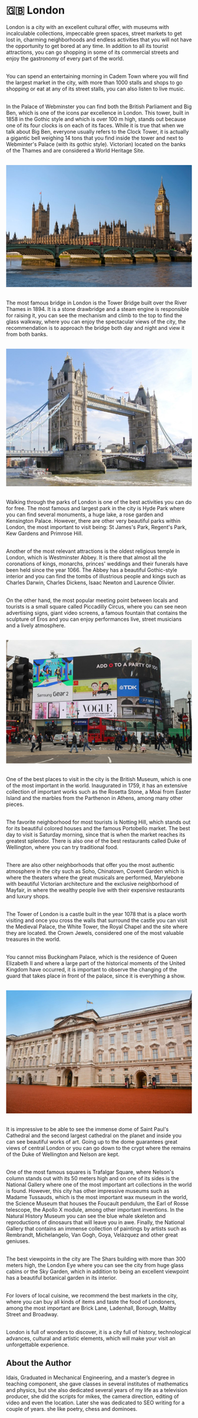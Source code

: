 # 🇬🇧 London

London is a city with an excellent cultural offer, with museums with
incalculable collections, impeccable green spaces, street markets to get
lost in, charming neighborhoods and endless activities that you will not
have the opportunity to get bored at any time. In addition to all its
tourist attractions, you can go shopping in some of its commercial
streets and enjoy the gastronomy of every part of the world.

<br>You can spend an entertaining morning in Cadem Town where you will find
the largest market in the city, with more than 1000 stalls and shops to
go shopping or eat at any of its street stalls, you can also listen to
live music.

<br>In the Palace of Webminster you can find both the British Parliament and
Big Ben, which is one of the icons par excellence in London. This tower,
built in 1858 in the Gothic style and which is over 100 m high, stands
out because one of its four clocks is on each of its faces. While it is
true that when we talk about Big Ben, everyone usually refers to the
Clock Tower, it is actually a gigantic bell weighing 14 tons that you
find inside the tower and next to Webminter\'s Palace (with its gothic
style). Victorian) located on the banks of the Thames and are considered
a World Heritage Site.

<br>![Palace of Webminster](_static/images/london/image1.jpg)

<br>The most famous bridge in London is the Tower Bridge built over the
River Thames in 1894. It is a stone drawbridge and a steam engine is
responsible for raising it, you can see the mechanism and climb to the
top to find the glass walkway, where you can enjoy the spectacular views
of the city, the recommendation is to approach the bridge both day and
night and view it from both banks.

<br>![Tower Bridge](_static/images/london/image2.jpg)

<br>Walking through the parks of London is one of the best activities you
can do for free. The most famous and largest park in the city is Hyde
Park where you can find several monuments, a huge lake, a rose garden
and Kensington Palace. However, there are other very beautiful parks
within London, the most important to visit being: St James\'s Park,
Regent\'s Park, Kew Gardens and Primrose Hill.

<br>Another of the most relevant attractions is the oldest religious temple
in London, which is Westminster Abbey. It is there that almost all the
coronations of kings, monarchs, princes\' weddings and their funerals
have been held since the year 1066. The Abbey has a beautiful
Gothic-style interior and you can find the tombs of illustrious people
and kings such as Charles Darwin, Charles Dickens, Isaac Newton and
Laurence Olivier.

<br>On the other hand, the most popular meeting point between locals and
tourists is a small square called Piccadilly Circus, where you can see
neon advertising signs, giant video screens, a famous fountain that
contains the sculpture of Eros and you can enjoy performances live,
street musicians and a lively atmosphere.

<br>![Piccadilly Circus](_static/images/london/image3.jpg)

<br>One of the best places to visit in the city is the British Museum, which
is one of the most important in the world. Inaugurated in 1759, it has
an extensive collection of important works such as the Rosetta Stone, a
Moai from Easter Island and the marbles from the Parthenon in Athens,
among many other pieces.

<br>The favorite neighborhood for most tourists is Notting Hill, which
stands out for its beautiful colored houses and the famous Portobello
market. The best day to visit is Saturday morning, since that is when
the market reaches its greatest splendor. There is also one of the best
restaurants called Duke of Wellington, where you can try traditional
food.

<br>There are also other neighborhoods that offer you the most authentic
atmosphere in the city such as Soho, Chinatown, Covent Garden which is
where the theaters where the great musicals are performed, Marylebone
with beautiful Victorian architecture and the exclusive neighborhood of
Mayfair, in where the wealthy people live with their expensive
restaurants and luxury shops.

<br>The Tower of London is a castle built in the year 1078 that is a place
worth visiting and once you cross the walls that surround the castle you
can visit the Medieval Palace, the White Tower, the Royal Chapel and the
site where they are located. the Crown Jewels, considered one of the
most valuable treasures in the world.

<br>You cannot miss Buckingham Palace, which is the residence of Queen
Elizabeth II and where a large part of the historical moments of the
United Kingdom have occurred, it is important to observe the changing of
the guard that takes place in front of the palace, since it is
everything a show.

<br>![Buckingham Palace](_static/images/london/image4.jpg)

<br>It is impressive to be able to see the immense dome of Saint Paul\'s
Cathedral and the second largest cathedral on the planet and inside you
can see beautiful works of art. Going up to the dome guarantees great
views of central London or you can go down to the crypt where the
remains of the Duke of Wellington and Nelson are kept.

<br>One of the most famous squares is Trafalgar Square, where Nelson\'s
column stands out with its 50 meters high and on one of its sides is the
National Gallery where one of the most important art collections in the
world is found. However, this city has other impressive museums such as
Madame Tussauds, which is the most important wax museum in the world,
the Science Museum that houses the Foucault pendulum, the Earl of Rosse
telescope, the Apollo X module, among other important inventions. In the
Natural History Museum you can see the blue whale skeleton and
reproductions of dinosaurs that will leave you in awe. Finally, the
National Gallery that contains an immense collection of paintings by
artists such as Rembrandt, Michelangelo, Van Gogh, Goya, Velázquez and
other great geniuses.

<br>The best viewpoints in the city are The Shars building with more than
300 meters high, the London Eye where you can see the city from huge
glass cabins or the Sky Garden, which in addition to being an excellent
viewpoint has a beautiful botanical garden in its interior.

<br>For lovers of local cuisine, we recommend the best markets in the city,
where you can buy all kinds of items and taste the food of Londoners,
among the most important are Brick Lane, Ladenhall, Borough, Maltby
Street and Broadway.

<br>London is full of wonders to discover, it is a city full of history,
technological advances, cultural and artistic elements, which will make
your visit an unforgettable experience.


## About the Author

 Idais, Graduated in Mechanical Engineering, and a master’s degree in teaching component, she gave classes in several institutes of mathematics and physics, but she also dedicated several years of my life as a television producer, she did the scripts for mikes, the camera direction, editing of video and even the location. Later she was dedicated to SEO writing for a couple of years. she like poetry, chess and dominoes.
